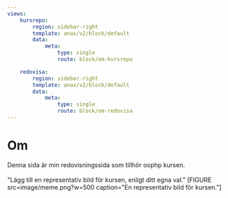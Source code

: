 ```yaml
---
views:
    kursrepo:
        region: sidebar-right
        template: anax/v2/block/default
        data:
            meta: 
                type: single
                route: block/om-kursrepo

    redovisa:
        region: sidebar-right
        template: anax/v2/block/default
        data:
            meta: 
                type: single
                route: block/om-redovisa
---
```

Om
=========================
Denna sida är min redovisningssida som tillhör oophp kursen.
<br />
<br />
"Lägg till en representativ bild för kursen, enligt ditt egna val."
[FIGURE src=image/meme.png?w=500 caption="En representativ bild för kursen."]
